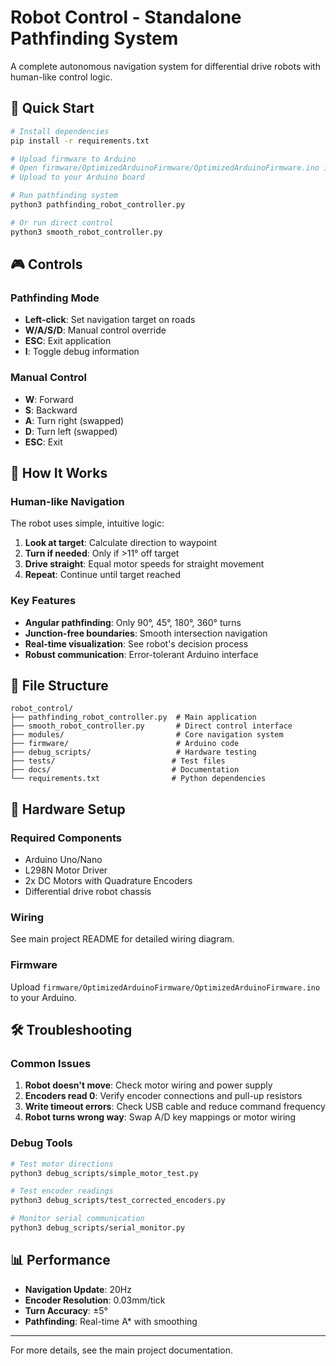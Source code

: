 # Robot Control - Standalone Pathfinding System

A complete autonomous navigation system for differential drive robots with human-like control logic.

## 🚀 Quick Start

```bash
# Install dependencies
pip install -r requirements.txt

# Upload firmware to Arduino
# Open firmware/OptimizedArduinoFirmware/OptimizedArduinoFirmware.ino in Arduino IDE
# Upload to your Arduino board

# Run pathfinding system
python3 pathfinding_robot_controller.py

# Or run direct control
python3 smooth_robot_controller.py
```

## 🎮 Controls

### Pathfinding Mode
- **Left-click**: Set navigation target on roads
- **W/A/S/D**: Manual control override
- **ESC**: Exit application
- **I**: Toggle debug information

### Manual Control
- **W**: Forward
- **S**: Backward  
- **A**: Turn right (swapped)
- **D**: Turn left (swapped)
- **ESC**: Exit

## 🧠 How It Works

### Human-like Navigation
The robot uses simple, intuitive logic:

1. **Look at target**: Calculate direction to waypoint
2. **Turn if needed**: Only if >11° off target
3. **Drive straight**: Equal motor speeds for straight movement
4. **Repeat**: Continue until target reached

### Key Features
- **Angular pathfinding**: Only 90°, 45°, 180°, 360° turns
- **Junction-free boundaries**: Smooth intersection navigation
- **Real-time visualization**: See robot's decision process
- **Robust communication**: Error-tolerant Arduino interface

## 📁 File Structure

```
robot_control/
├── pathfinding_robot_controller.py  # Main application
├── smooth_robot_controller.py       # Direct control interface
├── modules/                         # Core navigation system
├── firmware/                        # Arduino code
├── debug_scripts/                   # Hardware testing
├── tests/                          # Test files
├── docs/                           # Documentation
└── requirements.txt                # Python dependencies
```

## 🔧 Hardware Setup

### Required Components
- Arduino Uno/Nano
- L298N Motor Driver
- 2x DC Motors with Quadrature Encoders
- Differential drive robot chassis

### Wiring
See main project README for detailed wiring diagram.

### Firmware
Upload `firmware/OptimizedArduinoFirmware/OptimizedArduinoFirmware.ino` to your Arduino.

## 🛠️ Troubleshooting

### Common Issues
1. **Robot doesn't move**: Check motor wiring and power supply
2. **Encoders read 0**: Verify encoder connections and pull-up resistors
3. **Write timeout errors**: Check USB cable and reduce command frequency
4. **Robot turns wrong way**: Swap A/D key mappings or motor wiring

### Debug Tools
```bash
# Test motor directions
python3 debug_scripts/simple_motor_test.py

# Test encoder readings
python3 debug_scripts/test_corrected_encoders.py

# Monitor serial communication
python3 debug_scripts/serial_monitor.py
```

## 📊 Performance

- **Navigation Update**: 20Hz
- **Encoder Resolution**: 0.03mm/tick
- **Turn Accuracy**: ±5°
- **Pathfinding**: Real-time A* with smoothing

---

For more details, see the main project documentation.
